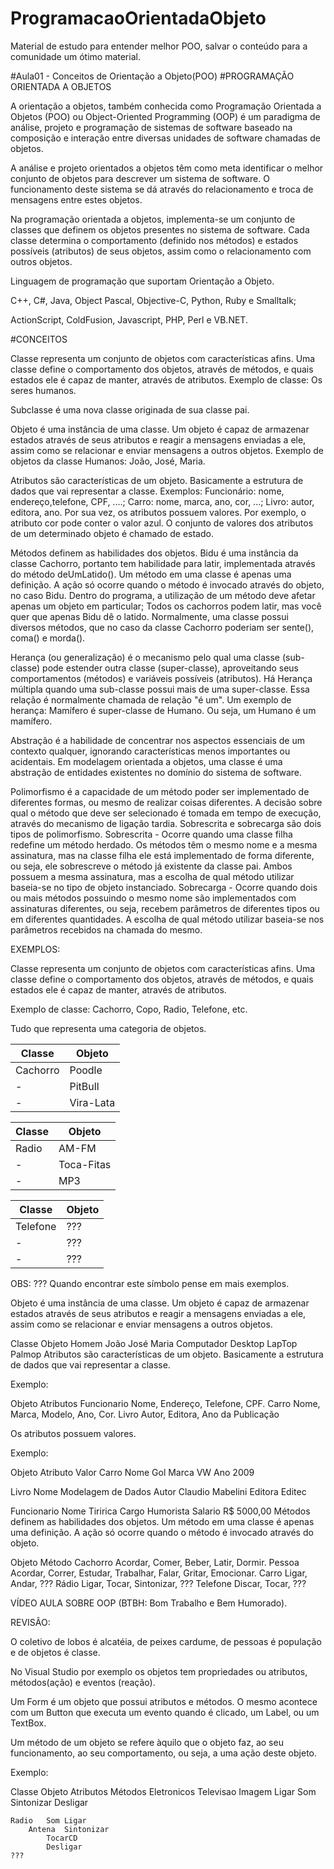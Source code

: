 # ProgramacaoOrientadaObjeto
Material de estudo para entender melhor POO, salvar o conteúdo para a comunidade um ótimo material.

#Aula01 - Conceitos de Orientação a Objeto(POO)
#PROGRAMAÇÃO ORIENTADA A OBJETOS

A orientação a objetos, também conhecida como Programação Orientada a Objetos (POO) ou Object-Oriented Programming (OOP) é um paradigma de análise, projeto e programação de sistemas de software baseado na composição e interação entre diversas unidades de software chamadas de objetos.

A análise e projeto orientados a objetos têm como meta identificar o melhor conjunto de objetos para descrever um sistema de software. O funcionamento deste sistema se dá através do relacionamento e troca de mensagens entre estes objetos.

Na programação orientada a objetos, implementa-se um conjunto de classes que definem os objetos presentes no sistema de software. Cada classe determina o comportamento (definido nos métodos) e estados possíveis (atributos) de seus objetos, assim como o relacionamento com outros objetos.

Linguagem de programação que suportam Orientação a Objeto.

C++, C#, Java, Object Pascal, Objective-C, Python, Ruby e Smalltalk;

ActionScript, ColdFusion, Javascript, PHP, Perl e VB.NET.

 

#CONCEITOS

Classe representa um conjunto de objetos com características afins. Uma classe define o comportamento dos objetos, através de métodos, e quais estados ele é capaz de manter, através de atributos. Exemplo de classe: Os seres humanos.

Subclasse é uma nova classe originada de sua classe pai.

Objeto é uma instância de uma classe. Um objeto é capaz de armazenar estados através de seus atributos e reagir a mensagens enviadas a ele, assim como se relacionar e enviar mensagens a outros objetos. Exemplo de objetos da classe Humanos: João, José, Maria.

Atributos são características de um objeto. Basicamente a estrutura de dados que vai representar a classe. Exemplos: Funcionário: nome, endereço,telefone, CPF, ....; Carro: nome, marca, ano, cor, ...; Livro: autor, editora, ano. Por sua vez, os atributos possuem valores. Por exemplo, o atributo cor pode conter o valor azul. O conjunto de valores dos atributos de um determinado objeto é chamado de estado.

Métodos definem as habilidades dos objetos. Bidu é uma instância da classe Cachorro, portanto tem habilidade para latir, implementada através do método deUmLatido(). Um método em uma classe é apenas uma definição. A ação só ocorre quando o método é invocado através do objeto, no caso Bidu. Dentro do programa, a utilização de um método deve afetar apenas um objeto em particular; Todos os cachorros podem latir, mas você quer que apenas Bidu dê o latido. Normalmente, uma classe possui diversos métodos, que no caso da classe Cachorro poderiam ser sente(), coma() e morda().

Herança (ou generalização) é o mecanismo pelo qual uma classe (sub-classe) pode estender outra classe (super-classe), aproveitando seus comportamentos (métodos) e variáveis possíveis (atributos). Há Herança múltipla quando uma sub-classe possui mais de uma super-classe. Essa relação é normalmente chamada de relação "é um". Um exemplo de herança: Mamífero é super-classe de Humano. Ou seja, um Humano é um mamífero.

Abstração é a habilidade de concentrar nos aspectos essenciais de um contexto qualquer, ignorando características menos importantes ou acidentais. Em modelagem orientada a objetos, uma classe é uma abstração de entidades existentes no domínio do sistema de software.

Polimorfismo é a capacidade de um método poder ser implementado de diferentes formas, ou mesmo de realizar coisas diferentes. A decisão sobre qual o método que deve ser selecionado é tomada em tempo de execução, através do mecanismo de ligação tardia. Sobrescrita e sobrecarga são dois tipos de polimorfismo. Sobrescrita - Ocorre quando uma classe filha redefine um método herdado. Os métodos têm o mesmo nome e a mesma assinatura, mas na classe filha ele está implementado de forma diferente, ou seja, ele sobrescreve o método já existente da classe pai. Ambos possuem a mesma assinatura, mas a escolha de qual método utilizar baseia-se no tipo de objeto instanciado. Sobrecarga - Ocorre quando dois ou mais métodos possuindo o mesmo nome são implementados com assinaturas diferentes, ou seja, recebem parâmetros de diferentes tipos ou em diferentes quantidades. A escolha de qual método utilizar baseia-se nos parâmetros recebidos na chamada do mesmo.

EXEMPLOS:

Classe representa um conjunto de objetos com características afins. Uma classe define o comportamento dos objetos, através de métodos, e quais estados ele é capaz de manter, através de atributos.

Exemplo de classe: Cachorro, Copo, Radio, Telefone, etc.

Tudo que representa uma categoria de objetos.

| Classe  |  Objeto  |
| ------------------- | ------------------- |
|  Cachorro | Poodle |
|  - |  PitBull |
|  - | Vira-Lata |

| Classe  |  Objeto  |
| ------------------- | ------------------- |
|  Radio | AM-FM |
|  - |  Toca-Fitas |
|  - | MP3 |

| Classe  |  Objeto  |
| ------------------- | ------------------- |
|  Telefone | ??? |
|  - |  ??? |
|  - | ??? |

OBS: ??? Quando encontrar este símbolo pense em mais exemplos.


Objeto é uma instância de uma classe. Um objeto é capaz de armazenar estados através de seus atributos e reagir a mensagens enviadas a ele, assim como se relacionar e enviar mensagens a outros objetos.

Classe	Objeto
Homem	João
 	José
 	Maria
Computador	Desktop
 	LapTop
 	Palmop
Atributos são características de um objeto. Basicamente a estrutura de dados que vai representar a classe.

Exemplo:

Objeto	Atributos
Funcionario	Nome, Endereço, Telefone, CPF.
Carro	Nome, Marca, Modelo, Ano, Cor.
Livro	Autor, Editora, Ano da Publicação
 

Os atributos possuem valores.

Exemplo:

Objeto	Atributo	Valor
Carro	Nome	Gol
 	Marca	VW
 	Ano	2009
 	 	 
Livro	Nome	Modelagem de Dados
 	Autor	Claudio Mabelini
 	Editora	Editec
 	 	 
Funcionario	Nome	Tiririca
 	Cargo	Humorista
 	Salario	R$ 5000,00
Métodos definem as habilidades dos objetos. Um método em uma classe é apenas uma definição. A ação só ocorre quando o método é invocado através do objeto.

 

Objeto	Método
Cachorro	Acordar, Comer, Beber, Latir, Dormir.
Pessoa	Acordar, Correr, Estudar, Trabalhar, Falar, Gritar, Emocionar.
Carro	Ligar, Andar, ???
Rádio	Ligar, Tocar, Sintonizar, ???
Telefone	Discar, Tocar, ???
 

VÍDEO AULA SOBRE OOP (BTBH: Bom Trabalho e Bem Humorado).

 

REVISÃO:

O coletivo de lobos é alcatéia, de peixes cardume, de pessoas é população e de objetos é classe.

No Visual Studio por exemplo os objetos tem propriedades ou atributos, métodos(ação) e eventos (reação).

Um Form é um objeto que possui atributos e métodos. O mesmo acontece com um Button que executa um evento quando é clicado, um Label, ou um TextBox.

Um método de um objeto se refere àquilo que o objeto faz, ao seu funcionamento, ao seu comportamento, ou seja, a uma ação deste objeto.

Exemplo:

Classe	Objeto	Atributos	Métodos
Eletronicos	Televisao	Imagem	Ligar
 	 	Som	Sintonizar
 	 	 	Desligar
 	 	 	 
 	Radio	Som	Ligar
 	 	Antena	Sintonizar
 	 	 	TocarCD
 	 	 	Desligar
 	???	 	 


